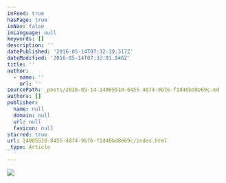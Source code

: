 ```yaml
---
inFeed: true
hasPage: true
inNav: false
inLanguage: null
keywords: []
description: ''
datePublished: '2016-05-14T07:32:39.317Z'
dateModified: '2016-05-14T07:32:01.846Z'
title: ''
author:
  - name: ''
    url: ''
sourcePath: _posts/2016-05-14-14005510-8455-4874-9b76-f1d46bd8e69c.md
authors: []
publisher:
  name: null
  domain: null
  url: null
  favicon: null
starred: true
url: 14005510-8455-4874-9b76-f1d46bd8e69c/index.html
_type: Article

---
```

![](https://the-grid-user-content.s3-us-west-2.amazonaws.com/81916dea-0161-44a7-9ccd-c4934f0941cb.jpg)